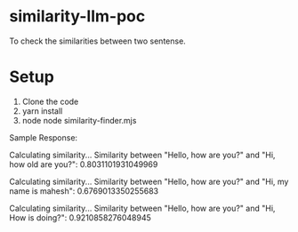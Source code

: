 # similarity-llm-poc

To check the similarities between two sentense.

# Setup

1. Clone the code 
2. yarn install
3. node node similarity-finder.mjs 

Sample Response:

Calculating similarity...
Similarity between "Hello, how are you?" and "Hi, how old are you?": 0.8031101931049969

Calculating similarity...
Similarity between "Hello, how are you?" and "Hi, my name is mahesh": 0.6769013350255683

Calculating similarity...
Similarity between "Hello, how are you?" and "Hi, How is doing?": 0.9210858276048945
